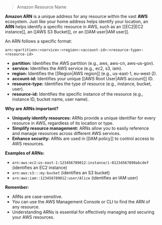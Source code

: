 > Amazon Resource Name

**Amazon ARN** is a unique address for any resource within the vast **AWS** ecosystem. Just like your home address helps identify your location, an **ARN** helps identify a specific resource in AWS, such as an [[EC2|EC2 instance]], an [[AWS S3 Bucket]], or an [[IAM user|IAM user]].

An ARN follows a specific format:

```
arn:<partition>:<service>:<region>:<account-id>:<resource-type>:<resource-id>
```

* **partition:** Identifies the AWS partition (e.g., aws, aws-cn, aws-us-gov).
* **service:** Identifies the AWS service (e.g., ec2, s3, iam).
* **region:** Identifies the [[Region|AWS region]] (e.g., us-east-1, eu-west-2).
* **account-id:** Identifies your unique [[AWS Root User|AWS account]] ID.
* **resource-type:** Identifies the type of resource (e.g., instance, bucket, user).
* **resource-id:** Identifies the specific instance of the resource (e.g., instance ID, bucket name, user name).

**Why are ARNs important?**

* **Uniquely identify resources:** ARNs provide a unique identifier for every resource in AWS, regardless of its location or type.
* **Simplify resource management:** ARNs allow you to easily reference and manage resources across different AWS services.
* **Enhance security:** ARNs are used in [[IAM policy]] to control access to AWS resources.

**Examples of ARNs:**

* `arn:aws:ec2:us-east-1:123456789012:instance/i-01234567890abcdef` (identifies an EC2 instance)
* `arn:aws:s3:::my-bucket` (identifies an S3 bucket)
* `arn:aws:iam::123456789012:user/Alice` (identifies an IAM user)

**Remember:**

* ARNs are case-sensitive.
* You can use the AWS Management Console or CLI to find the ARN of any resource.
* Understanding ARNs is essential for effectively managing and securing your AWS resources.
